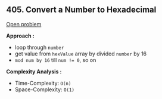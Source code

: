 ## 405. Convert a Number to Hexadecimal

[Open problem](https://leetcode.com/problems/convert-a-number-to-hexadecimal/description/)

**Approach :**<br>

-   loop through `number`
-   get value from `hexValue` array by divided `number` by 16
-   `mod num by 16` till `num != 0`, so on

**Complexity Analysis :**<br>

-   Time-Complexity: `O(n)`
-   Space-Complexity: `O(1)`
